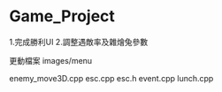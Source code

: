 # Game_Project
1.完成勝利UI
2.調整遇敵率及雜燴兔參數

更動檔案
images/menu

enemy_move3D.cpp
esc.cpp esc.h
event.cpp
lunch.cpp
